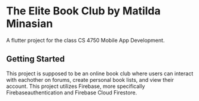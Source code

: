 # The Elite Book Club by Matilda Minasian 
A flutter project for the class CS 4750 Mobile App Development.
## Getting Started
This project is supposed to be an online book club where users can interact with eachother on forums, create personal book lists,
and view their account. 
This project utilizes Firebase, more specifically Firebaseauthentication and Firebase Cloud Firestore.
